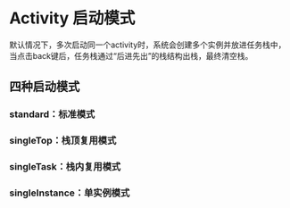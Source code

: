 # Activity 启动模式

默认情况下，多次启动同一个activity时，系统会创建多个实例并放进任务栈中，当点击back键后，任务栈通过“后进先出”的栈结构出栈，最终清空栈。

## 四种启动模式

### standard：标准模式

### singleTop：栈顶复用模式

### singleTask：栈内复用模式

### singleInstance：单实例模式